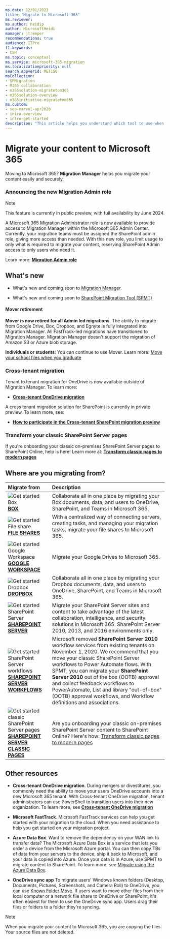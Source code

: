 ```yaml
---
ms.date: 12/01/2023
title: "Migrate to Microsoft 365"
ms.reviewer: 
ms.author: heidip
author: MicrosoftHeidi
manager: jtremper
recommendations: true
audience: ITPro
f1.keywords:
- CSH
ms.topic: conceptual
ms.service: microsoft-365-migration
ms.localizationpriority: null
search.appverid: MET150
msCollection: 
- SPMigration
- M365-collaboration
- m365solution-migratetom365
- m365solution-overview
- m365initiative-migratetom365
ms.custom:
- seo-marvel-apr2020
- intro-overview
- intro-get-started
description: "This article helps you understand which tool to use when migrating content to SharePoint and OneDrive in Microsoft 365."
---
```


# Migrate your content to Microsoft 365

Moving to Microsoft 365? **Migration Manager** helps you migrate your content easily and securely.

### Announcing the new Migration Admin role

>[!Note]
>This feature is currently in public preview, with full availability by June 2024.

A Microsoft 365 Migration Administrator role is now available to provide access to Migration Manager within the Microsoft 365 Admin Center. Currently, your migration teams must be assigned the SharePoint admin role, giving more access than needed. With this new role, you limit usage to only what is required to migrate your content, reserving SharePoint Admin access to only users who need it.

Learn more:  [**Migration Admin role**](mm-migration-admin-role.md)


## What's new

- What's new and coming soon to [Migration Manager](mm-whats-new.md).

- What's new and coming soon to [SharePoint Migration Tool (SPMT)](new-and-improved-features-in-the-sharepoint-migration-tool.md)

#### Mover retirement

**Mover is now retired for all Admin led migrations**. The ability to migrate from Google Drive, Box, Dropbox, and Egnyte is fully integrated into Migration Manager. All FastTrack-led migrations have transitioned to Migration Manager. Migration Manager doesn't support the migration of Amazon S3 or Azure blob storage.

**Individuals or students**: You can continue to use Mover. Learn more: [Move your school files when you graduate](https://support.microsoft.com/en-us/office/move-your-school-files-when-you-graduate-7dbda93c-71e6-483f-8914-ad445554cd31)


### Cross-tenant migration

Tenant to tenant migration for OneDrive is now available outside of Migration Manager.  To learn more:

- [**Cross-tenant OneDrive migration**](/microsoft-365/enterprise/cross-tenant-onedrive-migration)  

A cross tenant migration solution for SharePoint is currently in private preview.  To learn more, see:

-  [**How to participate in the Cross-tenant SharePoint migration preview**](/microsoft-365/enterprise/cross-tenant-sharepoint-migration)

### Transform your classic SharePoint Server pages

If you're onboarding your classic on-premises SharePoint Server pages to SharePoint Online, help is here!  Learn more at:  [**Transform classic pages to modern pages**](/sharepoint/dev/transform/modernize-userinterface-site-pages)


##  Where are you migrating from?

|Migrate from|Description|
|:-----|:-----|
|![Get started **Box**](/office/media/icons/get-started-blue.png)</br> [**BOX**](mm-box-overview.md)|Collaborate all in one place by migrating your Box documents, data, and users to OneDrive, SharePoint, and Teams in Microsoft 365. |
|![Get started File share](/office/media/icons/get-started-blue.png) </br> [**FILE SHARES**](mm-get-started.md)|With a centralized way of connecting servers, creating tasks, and managing your migration tasks, migrate your file shares to Microsoft 365.|
|![Get started Google Workspace](/office/media/icons/get-started-blue.png) </br> [**GOOGLE WORKSPACE**](mm-google-overview.md)|Migrate your Google Drives to Microsoft 365. |
|![Get started Dropbox](/office/media/icons/get-started-blue.png) </br> [**DROPBOX**](mm-dropbox-overview.md)|Collaborate all in one place by migrating your Dropbox documents, data, and users to OneDrive, SharePoint, and Teams in Microsoft 365. |
|![Get started SharePoint Server](/office/media/icons/get-started-blue.png)</br>  [**SHAREPOINT SERVER**](introducing-the-sharepoint-migration-tool.md)|Migrate your SharePoint Server sites and content to take advantage of the latest collaboration, intelligence, and security solutions in Microsoft 365. SharePoint Server 2010, 2013, and 2016 environments only.|
|![Get started SharePoint Server workflows](/office/media/icons/get-started-blue.png)</br>  [**SHAREPOINT SERVER WORKFLOWS**](spmt-workflow-overview.md)|Microsoft removed **SharePoint Server 2010** workflow services from existing tenants on November 1, 2020. We recommend that you move your classic SharePoint Server workflows to Power Automate flows. With SPMT, you can migrate your **SharePoint Server 2010** out of the box (OOTB) approval and collect feedback workflows to PowerAutomate, List and library "out-of-box" (OOTB) approval workflows, and Workflow definitions and associations.|
|![Get started classic SharePoint Server pages](/office/media/icons/get-started-blue.png)</br>[**SHAREPOINT SERVER CLASSIC PAGES**](/sharepoint/dev/transform/modernize-userinterface-site-pages)|Are you onboarding your classic on-premises SharePoint Server content to SharePoint Online? Here's how: [Transform classic pages to modern pages](/sharepoint/dev/transform/modernize-userinterface-site-pages)|


## Other resources

- **Cross-tenant OneDrive migration**. During mergers or divestitures, you commonly need the ability to move your users OneDrive accounts into a new Microsoft 365 tenant. With Cross-tenant OneDrive migration, tenant administrators can use PowerShell to transition users into their new organization. To learn more, see [**Cross-tenant OneDrive migration**](/microsoft-365/enterprise/cross-tenant-onedrive-migration)</br>

- **Microsoft FastTrack**.  Microsoft FastTrack services can help you get started with your migration to the cloud. When you need assistance to help you get started on your migration project.</br>

- **Azure Data Box**. Want to remove the dependency on your WAN link to transfer data?  The Microsoft Azure Data Box is a service that lets you order a device from the Microsoft Azure portal. You can then copy TBs of data from your servers to the device, ship it back to Microsoft, and your data is copied into Azure. Once your data is in Azure, use SPMT to migrate content to SharePoint. To learn more, see [Migrate using the Azure Data Box](how-to-migrate-file-share-content-to-SPO-using-AzureDataBox.md).</br>

- **OneDrive sync app**  To migrate users' Windows known folders (Desktop, Documents, Pictures, Screenshots, and Camera Roll) to OneDrive, you can use [Known Folder Move](/onedrive/redirect-known-folders). If users want to move other files from their local computer or a network file share to OneDrive or SharePoint, it's often easiest for them to use the OneDrive sync app. Users drag their files or folders to a folder they're syncing.  

>[!Note]
>When you migrate your content to Microsoft 365, you are copying the files.  Your source files are not deleted.

